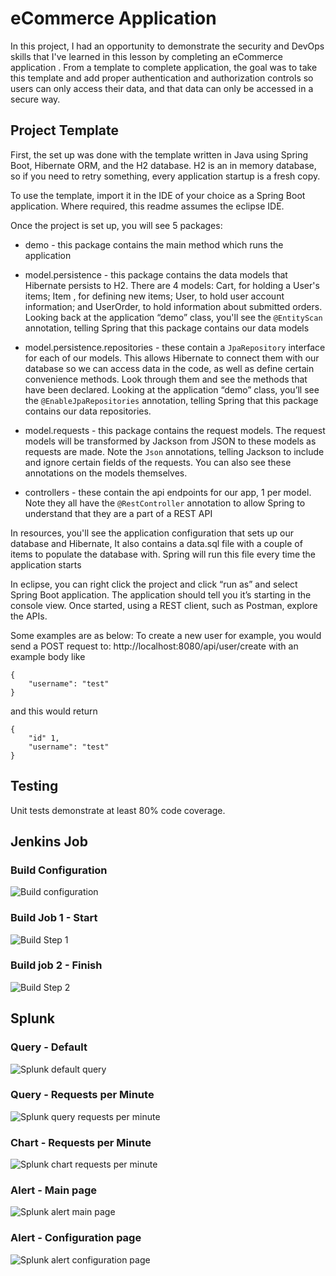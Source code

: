 # eCommerce Application

In this project, I had an opportunity to demonstrate the security and DevOps skills that I've learned in this lesson by completing an eCommerce application
. From a template to complete application, the goal was to take this template and add proper authentication and authorization controls
 so users can only access their data, and that data can only be accessed in a secure way. 

## Project Template
First, the set up was done with the template written in Java using Spring Boot, Hibernate ORM, and the H2 database. H2 is an in memory database, so if you
 need to
 retry
 something, every application startup is a fresh copy.

To use the template, import it in the IDE of your choice as a Spring Boot application. Where required, this readme assumes the eclipse IDE.

Once the project is set up, you will see 5 packages:

* demo - this package contains the main method which runs the application

* model.persistence - this package contains the data models that Hibernate persists to H2. There are 4 models: Cart, for holding a User's items; Item , for defining new items; User, to hold user account information; and UserOrder, to hold information about submitted orders. Looking back at the application “demo” class, you'll see the `@EntityScan` annotation, telling Spring that this package contains our data models

* model.persistence.repositories - these contain a `JpaRepository` interface for each of our models. This allows Hibernate to connect them with our database so we can access data in the code, as well as define certain convenience methods. Look through them and see the methods that have been declared. Looking at the application “demo” class, you’ll see the `@EnableJpaRepositories` annotation, telling Spring that this package contains our data repositories.

* model.requests - this package contains the request models. The request models will be transformed by Jackson from JSON to these models as requests are made. Note the `Json` annotations, telling Jackson to include and ignore certain fields of the requests. You can also see these annotations on the models themselves.

* controllers - these contain the api endpoints for our app, 1 per model. Note they all have the `@RestController` annotation to allow Spring to understand that they are a part of a REST API

In resources, you'll see the application configuration that sets up our database and Hibernate, It also contains a data.sql file with a couple of items to populate the database with. Spring will run this file every time the application starts

In eclipse, you can right click the project and click  “run as” and select Spring Boot application. The application should tell you it’s starting in the console view. Once started, using a REST client, such as Postman, explore the APIs.

Some examples are as below:
To create a new user for example, you would send a POST request to:
http://localhost:8080/api/user/create with an example body like 

```
{
    "username": "test"
}
```


and this would return
```
{
    "id" 1,
    "username": "test"
}
```

## Testing
Unit tests demonstrate at least 80% code coverage.

## Jenkins Job

### Build Configuration
![Build configuration](https://drive.google.com/uc?export=view&id=1KJAX635ExUl1xirfXzEe-kAeGov1H7Zd)

### Build Job 1 - Start
![Build Step 1](https://drive.google.com/uc?export=view&id=1eBpjR0CjmhOYTjwBPfMb4SdrL1ieoRu7)

### Build job 2 - Finish
![Build Step 2](https://drive.google.com/uc?export=view&id=1drmSdPefdCud1NGkw0ImEx14yr3FS0Yi)

## Splunk

### Query - Default
![Splunk default query](https://drive.google.com/uc?export=view&id=1eBFrCWCn0z0sIZkE2N8e6k4DFGnIa4Sb)

### Query - Requests per Minute
![Splunk query requests per minute](https://drive.google.com/uc?export=view&id=1c2drk4Hb9iZWcSqEq7uubaftdJC8pX7T)

### Chart - Requests per Minute
![Splunk chart requests per minute](https://drive.google.com/uc?export=view&id=1-_BCz2ihFFoRBNPC56xGsaBiuTSPerXf)

### Alert - Main page
![Splunk alert main page](https://drive.google.com/uc?export=view&id=1GlMC4ivwgKW0zPdehD6yotbap8opCFgb)

### Alert - Configuration page
![Splunk alert configuration page](https://drive.google.com/uc?export=view&id=1VNYBTmQJB-7TEJEhh6a4Goacydcv0W5h)
